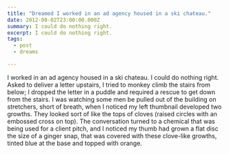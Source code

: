 ```yaml
---
title: "Dreamed I worked in an ad agency housed in a ski chateau."
date: 2012-08-02T23:00:00.000Z
summary: I could do nothing right.
excerpt: I could do nothing right.
tags:
  - post
  - dreams

---
```


I worked in an ad agency housed in a ski chateau. I could do nothing right. Asked to deliver a letter upstairs, I tried to monkey climb the stairs from below; I dropped the letter in a puddle and required a rescue to get down from the stairs. I was watching some men be pulled out of the building on stretchers, short of breath, when I noticed my left thumbnail developed two growths. They looked sort of like the tops of cloves (raised circles with an embossed cross on top). The conversation turned to a chemical that was being used for a client pitch, and I noticed my thumb had grown a flat disc the size of a ginger snap, that was covered with these clove-like growths, tinted blue at the base and topped with orange.